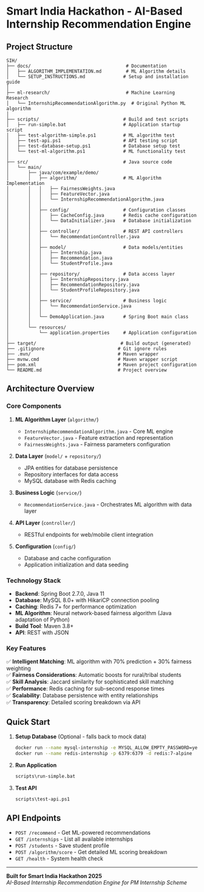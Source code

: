 # Smart India Hackathon - AI-Based Internship Recommendation Engine

## Project Structure

```
SIH/
├── docs/                                   # Documentation
│   ├── ALGORITHM_IMPLEMENTATION.md         # ML Algorithm details
│   └── SETUP_INSTRUCTIONS.md              # Setup and installation guide
│
├── ml-research/                            # Machine Learning Research
│   └── InternshipRecommendationAlgorithm.py  # Original Python ML algorithm
│
├── scripts/                               # Build and test scripts
│   ├── run-simple.bat                     # Application startup script
│   ├── test-algorithm-simple.ps1          # ML algorithm test
│   ├── test-api.ps1                       # API testing script
│   ├── test-database-setup.ps1            # Database setup test
│   └── test-ml-algorithm.ps1              # ML functionality test
│
├── src/                                   # Java source code
│   └── main/
│       ├── java/com/example/demo/
│       │   ├── algorithm/                 # ML Algorithm Implementation
│       │   │   ├── FairnessWeights.java
│       │   │   ├── FeatureVector.java
│       │   │   └── InternshipRecommendationAlgorithm.java
│       │   │
│       │   ├── config/                    # Configuration classes
│       │   │   ├── CacheConfig.java       # Redis cache configuration
│       │   │   └── DataInitializer.java   # Database initialization
│       │   │
│       │   ├── controller/                # REST API controllers
│       │   │   └── RecommendationController.java
│       │   │
│       │   ├── model/                     # Data models/entities
│       │   │   ├── Internship.java
│       │   │   ├── Recommendation.java
│       │   │   └── StudentProfile.java
│       │   │
│       │   ├── repository/                # Data access layer
│       │   │   ├── InternshipRepository.java
│       │   │   ├── RecommendationRepository.java
│       │   │   └── StudentProfileRepository.java
│       │   │
│       │   ├── service/                   # Business logic
│       │   │   └── RecommendationService.java
│       │   │
│       │   └── DemoApplication.java       # Spring Boot main class
│       │
│       └── resources/
│           └── application.properties     # Application configuration
│
├── target/                               # Build output (generated)
├── .gitignore                           # Git ignore rules
├── .mvn/                                # Maven wrapper
├── mvnw.cmd                             # Maven wrapper script
├── pom.xml                              # Maven project configuration
└── README.md                            # Project overview
```

## Architecture Overview

### **Core Components**

1. **ML Algorithm Layer** (`algorithm/`)
   - `InternshipRecommendationAlgorithm.java` - Core ML engine
   - `FeatureVector.java` - Feature extraction and representation  
   - `FairnessWeights.java` - Fairness parameters configuration

2. **Data Layer** (`model/` + `repository/`)
   - JPA entities for database persistence
   - Repository interfaces for data access
   - MySQL database with Redis caching

3. **Business Logic** (`service/`)
   - `RecommendationService.java` - Orchestrates ML algorithm with data layer

4. **API Layer** (`controller/`)
   - RESTful endpoints for web/mobile client integration

5. **Configuration** (`config/`)
   - Database and cache configuration
   - Application initialization and data seeding

### **Technology Stack**

- **Backend**: Spring Boot 2.7.0, Java 11
- **Database**: MySQL 8.0+ with HikariCP connection pooling
- **Caching**: Redis 7+ for performance optimization
- **ML Algorithm**: Neural network-based fairness algorithm (Java adaptation of Python)
- **Build Tool**: Maven 3.8+
- **API**: REST with JSON

### **Key Features**

✅ **Intelligent Matching**: ML algorithm with 70% prediction + 30% fairness weighting  
✅ **Fairness Considerations**: Automatic boosts for rural/tribal students  
✅ **Skill Analysis**: Jaccard similarity for sophisticated skill matching  
✅ **Performance**: Redis caching for sub-second response times  
✅ **Scalability**: Database persistence with entity relationships  
✅ **Transparency**: Detailed scoring breakdown via API

## Quick Start

1. **Setup Database** (Optional - falls back to mock data)
   ```bash
   docker run --name mysql-internship -e MYSQL_ALLOW_EMPTY_PASSWORD=yes -e MYSQL_DATABASE=internship_db -p 3306:3306 -d mysql:8.0
   docker run --name redis-internship -p 6379:6379 -d redis:7-alpine
   ```

2. **Run Application**
   ```bash
   scripts\run-simple.bat
   ```

3. **Test API**
   ```bash
   scripts\test-api.ps1
   ```

## API Endpoints

- `POST /recommend` - Get ML-powered recommendations
- `GET /internships` - List all available internships
- `POST /students` - Save student profile
- `POST /algorithm/score` - Get detailed ML scoring breakdown
- `GET /health` - System health check

---

**Built for Smart India Hackathon 2025**  
*AI-Based Internship Recommendation Engine for PM Internship Scheme*
